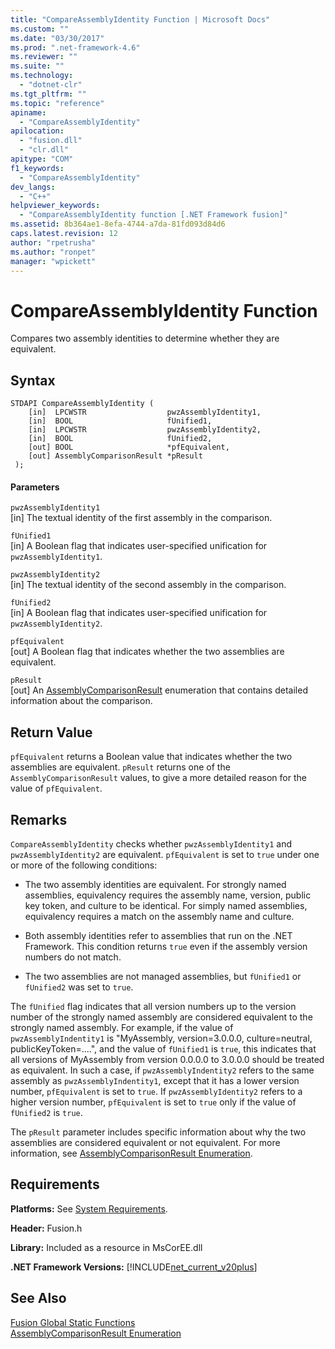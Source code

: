 ```yaml
---
title: "CompareAssemblyIdentity Function | Microsoft Docs"
ms.custom: ""
ms.date: "03/30/2017"
ms.prod: ".net-framework-4.6"
ms.reviewer: ""
ms.suite: ""
ms.technology: 
  - "dotnet-clr"
ms.tgt_pltfrm: ""
ms.topic: "reference"
apiname: 
  - "CompareAssemblyIdentity"
apilocation: 
  - "fusion.dll"
  - "clr.dll"
apitype: "COM"
f1_keywords: 
  - "CompareAssemblyIdentity"
dev_langs: 
  - "C++"
helpviewer_keywords: 
  - "CompareAssemblyIdentity function [.NET Framework fusion]"
ms.assetid: 8b364ae1-8efa-4744-a7da-81fd093d84d6
caps.latest.revision: 12
author: "rpetrusha"
ms.author: "ronpet"
manager: "wpickett"
---
```

# CompareAssemblyIdentity Function
Compares two assembly identities to determine whether they are equivalent.  
  
## Syntax  
  
```  
STDAPI CompareAssemblyIdentity (  
    [in]  LPCWSTR                  pwzAssemblyIdentity1,  
    [in]  BOOL                     fUnified1,  
    [in]  LPCWSTR                  pwzAssemblyIdentity2,  
    [in]  BOOL                     fUnified2,  
    [out] BOOL                     *pfEquivalent,  
    [out] AssemblyComparisonResult *pResult  
 );  
```  
  
#### Parameters  
 `pwzAssemblyIdentity1`  
 [in] The textual identity of the first assembly in the comparison.  
  
 `fUnified1`  
 [in] A Boolean flag that indicates user-specified unification for `pwzAssemblyIdentity1`.  
  
 `pwzAssemblyIdentity2`  
 [in] The textual identity of the second assembly in the comparison.  
  
 `fUnified2`  
 [in] A Boolean flag that indicates user-specified unification for `pwzAssemblyIdentity2`.  
  
 `pfEquivalent`  
 [out] A Boolean flag that indicates whether the two assemblies are equivalent.  
  
 `pResult`  
 [out] An [AssemblyComparisonResult](../../../../docs/framework/unmanaged-api/fusion/assemblycomparisonresult-enumeration.md) enumeration that contains detailed information about the comparison.  
  
## Return Value  
 `pfEquivalent` returns a Boolean value that indicates whether the two assemblies are equivalent. `pResult` returns one of the `AssemblyComparisonResult` values, to give a more detailed reason for the value of `pfEquivalent`.  
  
## Remarks  
 `CompareAssemblyIdentity` checks whether `pwzAssemblyIdentity1` and `pwzAssemblyIdentity2` are equivalent. `pfEquivalent` is set to `true` under one or more of the following conditions:  
  
-   The two assembly identities are equivalent. For strongly named assemblies, equivalency requires the assembly name, version, public key token, and culture to be identical. For simply named assemblies, equivalency requires a match on the assembly name and culture.  
  
-   Both assembly identities refer to assemblies that run on the .NET Framework. This condition returns `true` even if the assembly version numbers do not match.  
  
-   The two assemblies are not managed assemblies, but `fUnified1` or `fUnified2` was set to `true`.  
  
 The `fUnified` flag indicates that all version numbers up to the version number of the strongly named assembly are considered equivalent to the strongly named assembly. For example, if the value of `pwzAssemblyIndentity1` is "MyAssembly, version=3.0.0.0, culture=neutral, publicKeyToken=....", and the value of `fUnified1` is `true`, this indicates that all versions of MyAssembly from version 0.0.0.0 to 3.0.0.0 should be treated as equivalent. In such a case, if `pwzAssemblyIndentity2` refers to the same assembly as `pwzAssemblyIndentity1`, except that it has a lower version number, `pfEquivalent` is set to `true`. If `pwzAssemblyIdentity2` refers to a higher version number, `pfEquivalent` is set to `true` only if the value of `fUnified2` is `true`.  
  
 The `pResult` parameter includes specific information about why the two assemblies are considered equivalent or not equivalent. For more information, see [AssemblyComparisonResult Enumeration](../../../../docs/framework/unmanaged-api/fusion/assemblycomparisonresult-enumeration.md).  
  
## Requirements  
 **Platforms:** See [System Requirements](../../../../docs/framework/getting-started/system-requirements.md).  
  
 **Header:** Fusion.h  
  
 **Library:** Included as a resource in MsCorEE.dll  
  
 **.NET Framework Versions:** [!INCLUDE[net_current_v20plus](../../../../includes/net-current-v20plus-md.md)]  
  
## See Also  
 [Fusion Global Static Functions](../../../../docs/framework/unmanaged-api/fusion/fusion-global-static-functions.md)   
 [AssemblyComparisonResult Enumeration](../../../../docs/framework/unmanaged-api/fusion/assemblycomparisonresult-enumeration.md)